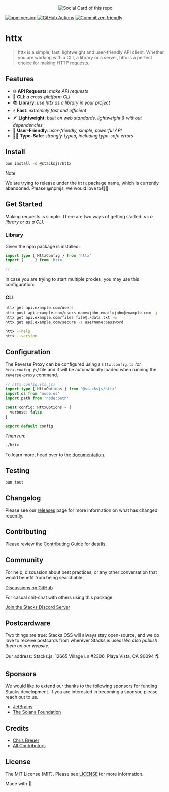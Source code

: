 <p align="center"><img src="https://github.com/stacksjs/httx/blob/main/.github/art/cover.jpg?raw=true" alt="Social Card of this repo"></p>

[![npm version][npm-version-src]][npm-version-href]
[![GitHub Actions][github-actions-src]][github-actions-href]
[![Commitizen friendly](https://img.shields.io/badge/commitizen-friendly-brightgreen.svg)](http://commitizen.github.io/cz-cli/)
<!-- [![npm downloads][npm-downloads-src]][npm-downloads-href] -->
<!-- [![Codecov][codecov-src]][codecov-href] -->

# httx

> httx is a simple, fast, lightweight and user-friendly API client. Whether you are working with a CLI, a library or a server, httx is a perfect choice for making HTTP requests.

## Features

- 🌐 **API Requests**: _make API requests_
- 🤖 **CLI**: _a cross-platform CLI_
- 📚 **Library**: _use httx as a library in your project_
- ⚡ **Fast**: _extremely fast and efficient_
- 🪶 **Lightweight**: _built on web standards, lightweight & without dependencies_
- 🐶 **User-Friendly**: _user-friendly, simple, powerful API_
- 💪🏽 **Type-Safe**: _strongly-typed, including type-safe errors_

## Install

```bash
bun install -d @stacksjs/httx
```

<!-- _Alternatively, you can install:_

```bash
brew install httx # wip
pkgx install httx # wip
``` -->

> [!NOTE]
> We are trying to release under the `httx` package name, which is currently abandoned. Please @npmjs, we would love to!🙏🏽

## Get Started

Making requests is simple. There are two ways of getting started: _as a library or as a CLI._

### Library

Given the npm package is installed:

```ts
import type { HttxConfig } from 'httx'
import { ... } from 'httx'

// ...
```

In case you are trying to start multiple proxies, you may use this configuration:

### CLI

```bash
httx get api.example.com/users
httx post api.example.com/users name=john email=john@example.com -j
httx get api.example.com/files file@./data.txt -m
httx get api.example.com/secure -a username:password

httx --help
httx --version
```

## Configuration

The Reverse Proxy can be configured using a `httx.config.ts` _(or `httx.config.js`)_ file and it will be automatically loaded when running the `reverse-proxy` command.

```ts
// httx.config.{ts,js}
import type { HttxOptions } from '@stacksjs/httx'
import os from 'node:os'
import path from 'node:path'

const config: HttxOptions = {
  verbose: false,
}

export default config
```

_Then run:_

```bash
./httx
```

To learn more, head over to the [documentation](https://httx.netlify.app/).

## Testing

```bash
bun test
```

## Changelog

Please see our [releases](https://github.com/stacksjs/stacks/releases) page for more information on what has changed recently.

## Contributing

Please review the [Contributing Guide](https://github.com/stacksjs/contributing) for details.

## Community

For help, discussion about best practices, or any other conversation that would benefit from being searchable:

[Discussions on GitHub](https://github.com/stacksjs/stacks/discussions)

For casual chit-chat with others using this package:

[Join the Stacks Discord Server](https://discord.gg/stacksjs)

## Postcardware

Two things are true: Stacks OSS will always stay open-source, and we do love to receive postcards from wherever Stacks is used! _We also publish them on our website._

Our address: Stacks.js, 12665 Village Ln #2306, Playa Vista, CA 90094 🌎

## Sponsors

We would like to extend our thanks to the following sponsors for funding Stacks development. If you are interested in becoming a sponsor, please reach out to us.

- [JetBrains](https://www.jetbrains.com/)
- [The Solana Foundation](https://solana.com/)

## Credits

- [Chris Breuer](https://github.com/chrisbbreuer)
- [All Contributors](../../contributors)

## License

The MIT License (MIT). Please see [LICENSE](https://github.com/stacksjs/stacks/tree/main/LICENSE.md) for more information.

Made with 💙

<!-- Badges -->
[npm-version-src]: https://img.shields.io/npm/v/@stacksjs/httx?style=flat-square
[npm-version-href]: https://npmjs.com/package/@stacksjs/httx
[github-actions-src]: https://img.shields.io/github/actions/workflow/status/stacksjs/httx/ci.yml?style=flat-square&branch=main
[github-actions-href]: https://github.com/stacksjs/httx/actions?query=workflow%3Aci

<!-- [codecov-src]: https://img.shields.io/codecov/c/gh/stacksjs/httx/main?style=flat-square
[codecov-href]: https://codecov.io/gh/stacksjs/httx -->
